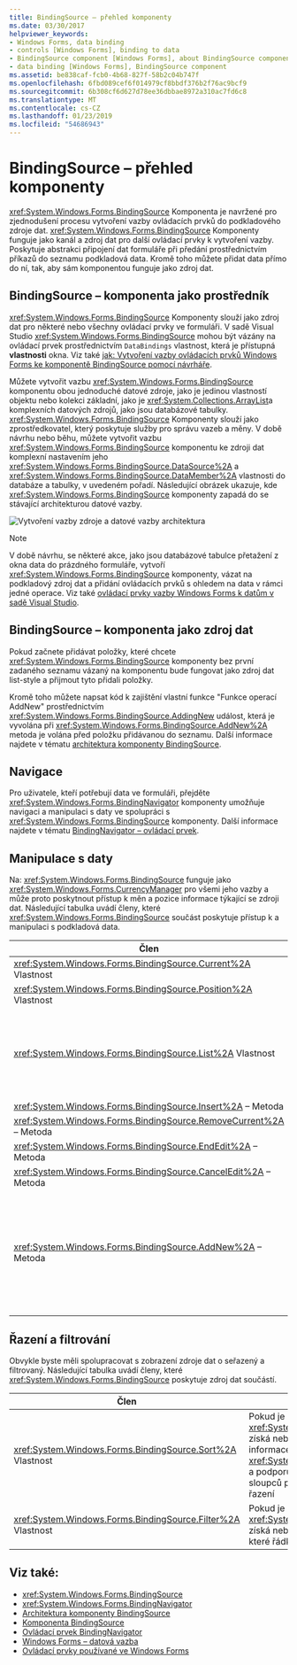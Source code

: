 ```yaml
---
title: BindingSource – přehled komponenty
ms.date: 03/30/2017
helpviewer_keywords:
- Windows Forms, data binding
- controls [Windows Forms], binding to data
- BindingSource component [Windows Forms], about BindingSource component
- data binding [Windows Forms], BindingSource component
ms.assetid: be838caf-fcb0-4b68-827f-58b2c04b747f
ms.openlocfilehash: 6fbd089cef6f014979cf8bbdf376b2f76ac9bcf9
ms.sourcegitcommit: 6b308cf6d627d78ee36dbbae8972a310ac7fd6c8
ms.translationtype: MT
ms.contentlocale: cs-CZ
ms.lasthandoff: 01/23/2019
ms.locfileid: "54686943"
---
```

# <a name="bindingsource-component-overview"></a>BindingSource – přehled komponenty
<xref:System.Windows.Forms.BindingSource> Komponenta je navržené pro zjednodušení procesu vytvoření vazby ovládacích prvků do podkladového zdroje dat. <xref:System.Windows.Forms.BindingSource> Komponenty funguje jako kanál a zdroj dat pro další ovládací prvky k vytvoření vazby. Poskytuje abstrakci připojení dat formuláře při předání prostřednictvím příkazů do seznamu podkladová data. Kromě toho můžete přidat data přímo do ní, tak, aby sám komponentou funguje jako zdroj dat.  
  
## <a name="bindingsource-component-as-an-intermediary"></a>BindingSource – komponenta jako prostředník  
 <xref:System.Windows.Forms.BindingSource> Komponenty slouží jako zdroj dat pro některé nebo všechny ovládací prvky ve formuláři. V sadě Visual Studio <xref:System.Windows.Forms.BindingSource> mohou být vázány na ovládací prvek prostřednictvím `DataBindings` vlastnost, která je přístupná **vlastnosti** okna. Viz také [jak: Vytvoření vazby ovládacích prvků Windows Forms ke komponentě BindingSource pomocí návrháře](../../../../docs/framework/winforms/controls/bind-wf-controls-with-the-bindingsource.md).  
  
 Můžete vytvořit vazbu <xref:System.Windows.Forms.BindingSource> komponentu obou jednoduché datové zdroje, jako je jedinou vlastností objektu nebo kolekci základní, jako je <xref:System.Collections.ArrayList>a komplexních datových zdrojů, jako jsou databázové tabulky. <xref:System.Windows.Forms.BindingSource> Komponenty slouží jako zprostředkovatel, který poskytuje služby pro správu vazeb a měny. V době návrhu nebo běhu, můžete vytvořit vazbu <xref:System.Windows.Forms.BindingSource> komponentu ke zdroji dat komplexní nastavením jeho <xref:System.Windows.Forms.BindingSource.DataSource%2A> a <xref:System.Windows.Forms.BindingSource.DataMember%2A> vlastnosti do databáze a tabulky, v uvedeném pořadí. Následující obrázek ukazuje, kde <xref:System.Windows.Forms.BindingSource> komponenty zapadá do se stávající architekturou datové vazby.  
  
 ![Vytvoření vazby zdroje a datové vazby architektura](../../../../docs/framework/winforms/controls/media/net-bindsrcdatabindarch.gif "NET_BindSrcDataBindArch")  
  
> [!NOTE]
>  V době návrhu, se některé akce, jako jsou databázové tabulce přetažení z okna data do prázdného formuláře, vytvoří <xref:System.Windows.Forms.BindingSource> komponenty, vázat na podkladový zdroj dat a přidání ovládacích prvků s ohledem na data v rámci jedné operace. Viz také [ovládací prvky vazby Windows Forms k datům v sadě Visual Studio](/visualstudio/data-tools/bind-windows-forms-controls-to-data-in-visual-studio).  
  
## <a name="bindingsource-component-as-a-data-source"></a>BindingSource – komponenta jako zdroj dat  
 Pokud začnete přidávat položky, které chcete <xref:System.Windows.Forms.BindingSource> komponenty bez první zadaného seznamu vázaný na komponentu bude fungovat jako zdroj dat list-style a přijmout tyto přidali položky.  
  
 Kromě toho můžete napsat kód k zajištění vlastní funkce "Funkce operací AddNew" prostřednictvím <xref:System.Windows.Forms.BindingSource.AddingNew> událost, která je vyvolána při <xref:System.Windows.Forms.BindingSource.AddNew%2A> metoda je volána před položku přidávanou do seznamu. Další informace najdete v tématu [architektura komponenty BindingSource](../../../../docs/framework/winforms/controls/bindingsource-component-architecture.md).  
  
## <a name="navigation"></a>Navigace  
 Pro uživatele, kteří potřebují data ve formuláři, přejděte <xref:System.Windows.Forms.BindingNavigator> komponenty umožňuje navigaci a manipulaci s daty ve spolupráci s <xref:System.Windows.Forms.BindingSource> komponenty. Další informace najdete v tématu [BindingNavigator – ovládací prvek](../../../../docs/framework/winforms/controls/bindingnavigator-control-windows-forms.md).  
  
## <a name="data-manipulation"></a>Manipulace s daty  
 Na: <xref:System.Windows.Forms.BindingSource> funguje jako <xref:System.Windows.Forms.CurrencyManager> pro všemi jeho vazby a může proto poskytnout přístup k měn a pozice informace týkající se zdroji dat. Následující tabulka uvádí členy, které <xref:System.Windows.Forms.BindingSource> součást poskytuje přístup k a manipulaci s podkladová data.  
  
|Člen|Popis|  
|------------|-----------------|  
|<xref:System.Windows.Forms.BindingSource.Current%2A> Vlastnost|Získá aktuální položku datového zdroje.|  
|<xref:System.Windows.Forms.BindingSource.Position%2A> Vlastnost|Získá nebo nastaví aktuální pozici v nadřízeném seznamu.|  
|<xref:System.Windows.Forms.BindingSource.List%2A> Vlastnost|Získá seznam, který je po vyhodnocení <xref:System.Windows.Forms.BindingSource.DataSource%2A> a <xref:System.Windows.Forms.BindingSource.DataMember%2A> hodnocení. Pokud <xref:System.Windows.Forms.BindingSource.DataMember%2A> není nastavena, vrací seznam určené <xref:System.Windows.Forms.BindingSource.DataSource%2A>.|  
|<xref:System.Windows.Forms.BindingSource.Insert%2A> – Metoda|Vloží položku v seznamu na zadaném indexu.|  
|<xref:System.Windows.Forms.BindingSource.RemoveCurrent%2A> – Metoda|Odebere aktuální položky ze seznamu.|  
|<xref:System.Windows.Forms.BindingSource.EndEdit%2A> – Metoda|Podkladový zdroj dat se týká čekající změny.|  
|<xref:System.Windows.Forms.BindingSource.CancelEdit%2A> – Metoda|Zruší aktuální operaci úprav.|  
|<xref:System.Windows.Forms.BindingSource.AddNew%2A> – Metoda|Přidá novou položku do seznamu základní. Pokud zdroj dat implementuje <xref:System.ComponentModel.IBindingList> a vrátí položku ze <xref:System.Windows.Forms.BindingSource.AddingNew> události, přidá tuto položku. V opačném případě požadavek je předán do seznamu <xref:System.ComponentModel.IBindingList.AddNew%2A> metody. Pokud je podkladový seznam <xref:System.ComponentModel.IBindingList>, položka je automaticky vytvořená prostřednictvím jeho veřejný výchozí konstruktor.|  
  
## <a name="sorting-and-filtering"></a>Řazení a filtrování  
 Obvykle byste měli spolupracovat s zobrazení zdroje dat o seřazený a filtrovaný. Následující tabulka uvádí členy, které <xref:System.Windows.Forms.BindingSource> poskytuje zdroj dat součástí.  
  
|Člen|Popis|  
|------------|-----------------|  
|<xref:System.Windows.Forms.BindingSource.Sort%2A> Vlastnost|Pokud je zdroj dat <xref:System.ComponentModel.IBindingList>, získá nebo nastaví název sloupce pro řazení a informace o pořadí řazení. Pokud je zdroj dat <xref:System.ComponentModel.IBindingListView> a podporuje rozšířené řazení, získá více názvů sloupců použité pro řazení a informace o pořadí řazení|  
|<xref:System.Windows.Forms.BindingSource.Filter%2A> Vlastnost|Pokud je zdroj dat <xref:System.ComponentModel.IBindingListView>, získá nebo nastaví výraz určený k filtrování, které řádky jsou zobrazeny.|  
  
## <a name="see-also"></a>Viz také:
- <xref:System.Windows.Forms.BindingSource>
- <xref:System.Windows.Forms.BindingNavigator>
- [Architektura komponenty BindingSource](../../../../docs/framework/winforms/controls/bindingsource-component-architecture.md)
- [Komponenta BindingSource](../../../../docs/framework/winforms/controls/bindingsource-component.md)
- [Ovládací prvek BindingNavigator](../../../../docs/framework/winforms/controls/bindingnavigator-control-windows-forms.md)
- [Windows Forms – datová vazba](../../../../docs/framework/winforms/windows-forms-data-binding.md)
- [Ovládací prvky používané ve Windows Forms](../../../../docs/framework/winforms/controls/controls-to-use-on-windows-forms.md)
